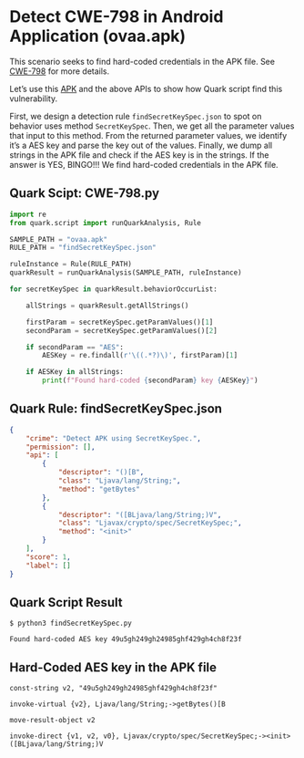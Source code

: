 # Detect CWE-798 in Android Application (ovaa.apk)

This scenario seeks to find hard-coded credentials in the APK file. See [CWE-798](https://cwe.mitre.org/data/definitions/798.html) for more details.

Let’s use this [APK](https://github.com/oversecured/ovaa) and the above APIs to show how Quark script find this vulnerability.

First, we design a detection rule `findSecretKeySpec.json` to spot on behavior uses method `SecretKeySpec`. Then, we get all the parameter values that input to this method. From the returned parameter values, we identify it’s a AES key and parse the key out of the values. Finally, we dump all strings in the APK file and check if the AES key is in the strings. If the answer is YES, BINGO!!! We find hard-coded credentials in the APK file.
## Quark Scipt: CWE-798.py
```python
import re
from quark.script import runQuarkAnalysis, Rule

SAMPLE_PATH = "ovaa.apk"
RULE_PATH = "findSecretKeySpec.json"

ruleInstance = Rule(RULE_PATH)
quarkResult = runQuarkAnalysis(SAMPLE_PATH, ruleInstance)

for secretKeySpec in quarkResult.behaviorOccurList:

    allStrings = quarkResult.getAllStrings()

    firstParam = secretKeySpec.getParamValues()[1]
    secondParam = secretKeySpec.getParamValues()[2]

    if secondParam == "AES":
        AESKey = re.findall(r'\((.*?)\)', firstParam)[1]

    if AESKey in allStrings:
        print(f"Found hard-coded {secondParam} key {AESKey}")
```

## Quark Rule: findSecretKeySpec.json
```json
{
    "crime": "Detect APK using SecretKeySpec.",
    "permission": [],
    "api": [
        {
            "descriptor": "()[B",
            "class": "Ljava/lang/String;",
            "method": "getBytes"
        },
        {
            "descriptor": "([BLjava/lang/String;)V",
            "class": "Ljavax/crypto/spec/SecretKeySpec;",
            "method": "<init>"
        }
    ],
    "score": 1,
    "label": []
}
```

## Quark Script Result
```
$ python3 findSecretKeySpec.py

Found hard-coded AES key 49u5gh249gh24985ghf429gh4ch8f23f
```



## Hard-Coded AES key in the APK file
```
const-string v2, "49u5gh249gh24985ghf429gh4ch8f23f"

invoke-virtual {v2}, Ljava/lang/String;->getBytes()[B

move-result-object v2

invoke-direct {v1, v2, v0}, Ljavax/crypto/spec/SecretKeySpec;-><init>([BLjava/lang/String;)V
```
